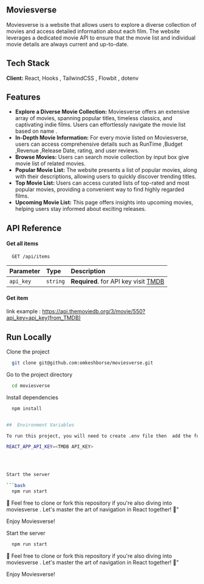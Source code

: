 
## Moviesverse

Moviesverse is a website that allows users to explore a diverse collection of movies and access detailed information about each film. The website leverages a dedicated movie API to ensure that the movie list and individual movie details are always current and up-to-date.


## Tech Stack

**Client:** React, Hooks , TailwindCSS , Flowbit , dotenv




## Features

- **Explore a Diverse Movie Collection:** Moviesverse offers an extensive array of movies, spanning popular titles, timeless classics, and captivating indie films. Users can effortlessly navigate the movie list based on name .
- **In-Depth Movie Information:** For every movie listed on Moviesverse, users can access comprehensive details such as RunTime ,Budget ,Revenue ,Release Date, rating, and user reviews.
- **Browse Movies:** Users can search  movie collection by input box  give movie list of related movies.
- **Popular Movie List:** The website presents a list of popular movies, along with their descriptions, allowing users to quickly discover trending titles.
- **Top Movie List:** Users can access curated lists of top-rated and most popular movies, providing a convenient way to find highly regarded films.
- **Upcoming Movie List:** This page offers insights into upcoming movies, helping users stay informed about exciting releases.





## API Reference

#### Get all items

```http
  GET /api/items
```

| Parameter | Type     | Description                |
| :-------- | :------- | :------------------------- |
| `api_key` | `string` | **Required**. for API key visit [TMDB](https://developer.themoviedb.org/)

#### Get item

link example : 
https://api.themoviedb.org/3/movie/550?api_key=api_key(from_TMDB) 
## Run Locally

Clone the project

```bash
  git clone git@github.com:omkeshborse/moviesverse.git
```

Go to the project directory

```bash
  cd moviesverse
```

Install dependencies

```bash
  npm install


##  Environment Variables

To run this project, you will need to create .env file then  add the following environment variables to your .env file

REACT_APP_API_KEY=<TMDB API_KEY>
  

  

Start the server

```bash
  npm run start
```

🎉 Feel free to clone or fork this repository if you're also diving into moviesverse . Let's master the art of navigation in React together! 🎉"


Enjoy Moviesverse!

Start the server

```bash
  npm run start
```

🎉 Feel free to clone or fork this repository if you're also diving into moviesverse . Let's master the art of navigation in React together! 🎉"


Enjoy Moviesverse!